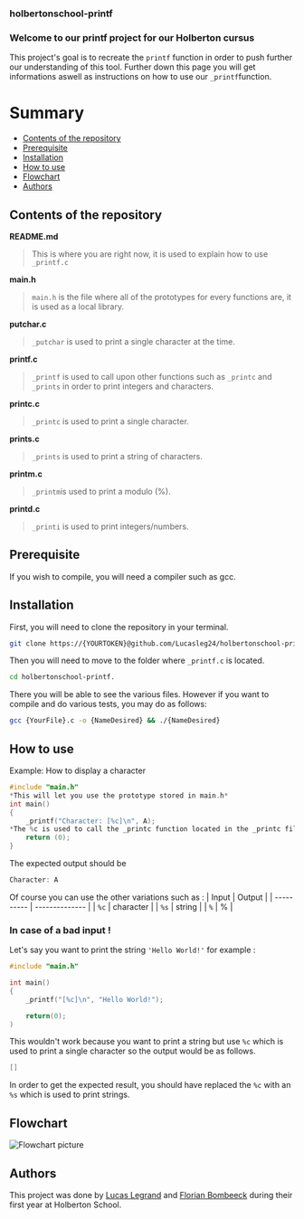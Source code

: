 ### holbertonschool-printf
### Welcome to our printf project for our Holberton cursus

This project's goal is to recreate the `printf` function in order to push further our understanding of this tool.
Further down this page you will get informations aswell as instructions on how to use our `_printf`function.

# Summary
+ [Contents of the repository](https://github.com/Lucasleg24/holbertonschool-printf/blob/Florian/README.md#contents-of-the-repository)
+ [Prerequisite](https://github.com/Lucasleg24/holbertonschool-printf/blob/Florian/README.md#prerequisite)
+ [Installation](https://github.com/Lucasleg24/holbertonschool-printf/blob/Florian/README.md#installation)
+ [How to use](https://github.com/Lucasleg24/holbertonschool-printf/blob/Florian/README.md#how-to-use)
+ [Flowchart](https://github.com/Lucasleg24/holbertonschool-printf/blob/Florian/README.md#flowchart)
+ [Authors](https://github.com/Lucasleg24/holbertonschool-printf/blob/Florian/README.md#flowchart)

## Contents of the repository
**README.md**
> This is where you are right now, it is used to explain how to use `_printf.c`

**main.h**
> `main.h` is the file where all of the prototypes for every functions are, it is used as a local library.

**putchar.c**
> `_putchar` is used to print a single character at the time.

**printf.c**
> `_printf` is used to call upon other functions such as `_printc` and `_prints` in order to print integers and characters.

**printc.c**
> `_printc` is used to print a single character.

**prints.c**
> `_prints` is used to print a string of characters.

**printm.c**
> `_printm`is used to print a modulo (%).

**printd.c**
> `_printi` is used to print integers/numbers.

## Prerequisite
If you wish to compile, you will need a compiler such as gcc.

## Installation
First, you will need to clone the repository in your terminal.
```bash
git clone https://{YOURTOKEN}@github.com/Lucasleg24/holbertonschool-printf.git
```
Then you will need to move to the folder where `_printf.c` is located.
```bash
cd holbertonschool-printf.
```
There you will be able to see the various files.
However if you want to compile and do various tests, you may do as follows:
```bash
gcc {YourFile}.c -o {NameDesired} && ./{NameDesired}
```

## How to use
Example:
How to display a character
```c
#include "main.h"
*This will let you use the prototype stored in main.h*
int main()
{
	_printf("Character: [%c]\n", A);
*The %c is used to call the _printc function located in the _printc file which is pointed into the main.h file*
	return (0);
}
```

The expected output should be
```c
Character: A
```

Of course you can use the other variations such as :
| Input  |     Output     |
| ---------- | -------------- |
| `%c`        | character      |
| `%s`        | string         |
| `%`        | %              |

### In case of a bad input !
Let's say you want to print the string `'Hello World!'`
for example :
```c
#include "main.h"

int main()
{
	_printf("[%c]\n", "Hello World!");

	return(0);
)
```
This wouldn't work because you want to print a string but use `%c` which is used to print a single character so the output would be as follows.
```c
[]
```
In order to get the expected result, you should have replaced the `%c` with an `%s` which is used to print strings.

## Flowchart

![Flowchart picture](https://www.pixenli.com/image/2snmsbb3)

## Authors

This project was done by [Lucas Legrand](https://github.com/Lucasleg24) and [Florian Bombeeck](https://github.com/Pandor3) during their first year at Holberton School.
